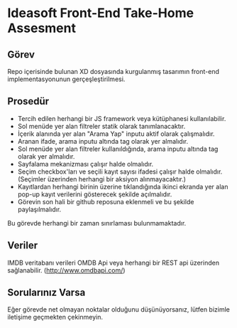# Ideasoft Front-End Take-Home Assesment

## Görev
Repo içerisinde bulunan XD dosyasında kurgulanmış tasarımın front-end implementasyonunun gerçeşleştirilmesi.

## Prosedür
- Tercih edilen herhangi bir JS framework veya kütüphanesi kullanılabilir.
- Sol menüde yer alan filtreler statik olarak tanımlanacaktır.
- İçerik alanında yer alan "Arama Yap" inputu aktif olarak çalışmalıdır.
- Aranan ifade, arama inputu altında tag olarak yer almalıdır.
- Sol menüde yer alan filtreler kullanıldığında, arama inputu altında tag olarak yer almalıdır.
- Sayfalama mekanizması çalışır halde olmalıdır.
- Seçim checkbox'ları ve seçili kayıt sayısı ifadesi çalışır halde olmalıdır. (Seçimler üzerinden herhangi bir aksiyon alınmayacaktır.)
- Kayıtlardan herhangi birinin üzerine tıklandığında ikinci ekranda yer alan pop-up kayıt verilerini gösterecek şekilde açılmalıdır.
- Görevin son hali bir github reposuna eklenmeli ve bu şekilde paylaşılmalıdır.

Bu görevde herhangi bir zaman sınırlaması bulunmamaktadır.

## Veriler
IMDB veritabanı verileri OMDB Api veya herhangi bir REST api üzerinden sağlanabilir. (http://www.omdbapi.com/)

## Sorularınız Varsa
Eğer görevde net olmayan noktalar olduğunu düşünüyorsanız, lütfen bizimle iletişime geçmekten çekinmeyin.
